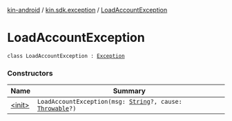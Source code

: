 [kin-android](../../index.md) / [kin.sdk.exception](../index.md) / [LoadAccountException](./index.md)

# LoadAccountException

`class LoadAccountException : `[`Exception`](https://kotlinlang.org/api/latest/jvm/stdlib/kotlin/-exception/index.html)

### Constructors

| Name | Summary |
|---|---|
| [&lt;init&gt;](-init-.md) | `LoadAccountException(msg: `[`String`](https://kotlinlang.org/api/latest/jvm/stdlib/kotlin/-string/index.html)`?, cause: `[`Throwable`](https://kotlinlang.org/api/latest/jvm/stdlib/kotlin/-throwable/index.html)`?)` |

